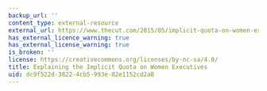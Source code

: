 ```yaml
---
backup_url: ''
content_type: external-resource
external_url: https://www.thecut.com/2015/05/implicit-quota-on-women-executives.html
has_external_licence_warning: true
has_external_license_warning: true
is_broken: ''
license: https://creativecommons.org/licenses/by-nc-sa/4.0/
title: Explaining the Implicit Quota on Women Executives
uid: dc9f522d-3822-4cb5-993e-82e1152cd2a8
---
```

